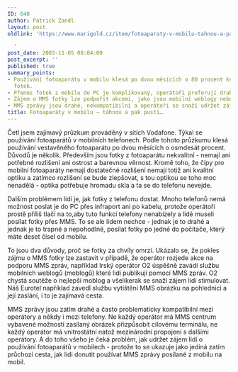 ```yaml
---
ID: 640
author: Patrick Zandl
layout: post
oldlink: 'https://www.marigold.cz/item/fotoaparaty-v-mobilu-tahnou-a-pak-pusti

  '
post_date: 2003-11-05 08:04:00
post_excerpt: ''
published: true
summary_points:
- Používání fotoaparátu v mobilu klesá po dvou měsících o 80 procent kvůli nízké kvalitě
  fotek.
- Přenos fotek z mobilu do PC je komplikovaný, operátoři preferují drahé MMS zprávy.
- Zájem o MMS fotky lze podpořit akcemi, jako jsou mobilní weblogy nebo tištěné pohlednice.
- MMS zprávy jsou drahé, nekompatibilní a operátoři se snaží udržet zájem o fotoaparáty.
title: Fotoaparáty v mobilu – táhnou a pak pustí…
---
```


<p>
Četl jsem zajímavý průzkum prováděný v sítích Vodafone. Týkal se používání fotoaparátů v mobilních telefonech. Podle tohoto průzkumu klesá používání vestavěného fotoaparátu po dvou měsících o osmdesát procent. Důvodů je několik. Především jsou fotky z fotoaparátu nekvalitní - nemají ani potřebné rozlišení ani ostrost a barevnou věrnost. Kromě toho, že čipy pro mobilní fotoaparáty nemají dostatečné rozlišení nemají totiž ani kvalitní optiku a zatímco rozlišení se bude zlepšovat, s tou optikou se toho moc nenadělá - optika potřebuje hromadu skla a ta se do telefonu nevejde. </p>

<p>
Dalším problémem lidí je, jak fotky z telefonu dostat. Mnoho telefonů nemá možnost poslat je do PC přes infraport ani po kabelu, protože operátoři prostě příliš tlačí na to,aby tuto funkci telefony nenabízely a lidé museli posílat fotky přes MMS. To se ale lidem nechce - jednak je to drahé a jednak je to trapné a nepohodlné, posílat fotky po jedné do počítače, který máte deset čísel od mobilu.</p>

<p>
To jsou dva důvody, proč se fotky za chvíly omrzí. Ukázalo se, že pokles zájmu o MMS fotky lze zastavit v případě, že operátor rozjede akce na podporu MMS zpráv, například Irský operátor O2 úspěšně zavádí službu mobilních weblogů (moblogů) které lidi publikují pomocí MMS zpráv. O2 chystá soutěže o nejlepší moblog a všelikerak se snaží zájem lidí stimulovat. Náš Eurotel například zavedl službu vytištění MMS obrázku na pohlednici a její zaslání, i to je zajímavá cesta. </p>

<p>
MMS zprávy jsou zatím drahé a často problematicky kompatibilní mezi operátory a někdy i mezi telefony. Ne každý operátor má MMS centrum vybavené možností zasílaný obrázek přizpůsobit cílovému terminálu, ne každý operátor má vnitrostátní natož mezinárodní propojení s dalšími operátory. A do toho všeho je čeká problém, jak udržet zájem lidí o používání fotoaparátů v mobilech - protože to se ukazuje jako jediná zatím průchozí cesta, jak lidi donutit používat MMS zprávy posílané z mobilu na mobil.</p>